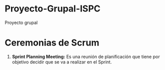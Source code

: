# Proyecto-Grupal-ISPC
Proyecto grupal
# Ceremonias de Scrum
1. **Sprint Planning Meeting:** Es una reunión de planificación que tiene por objetivo decidir que se va a realizar en el Sprint.
